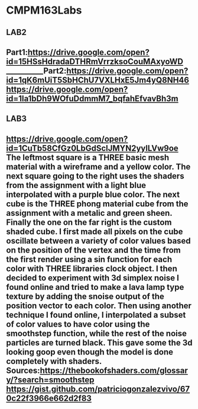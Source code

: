 # CMPM163Labs


LAB2
------------------------------------------------------------------------
Part1:https://drive.google.com/open?id=15HSsHdradaDTHRmVrrzksoCouMAxyoWD
__________Part2:https://drive.google.com/open?id=1qK6mUiT5SbHChU7VXLHxE5Jm4yQ8NH46
https://drive.google.com/open?id=1Ia1bDh9WOfuDdmmM7_bqfahEfvavBh3m
------------------------------------------------------------------------
LAB3
------------------------------------------------------------------------
https://drive.google.com/open?id=1CuTb58CfGz0LbGdSclJMYN2yylLVw9oe
The leftmost square is a THREE basic mesh material with a wireframe and a yellow color.
The next square going to the right uses the shaders from the assignment with a light blue interpolated
with a purple blue color. The next cube is the THREE phong material cube from the assignment with a metalic and green sheen.
Finally the one on the far right is the custom shaded cube. I first made all pixels on the cube oscillate between a variety of color values based on the position
of the vertex and the time from the first render using a sin function for each color with THREE libraries clock object. I then decided to experiment with 3d simplex
noise I found online and tried to make a lava lamp type texture by adding the snoise output of the position vector to each color. Then using another technique I found online, I interpolated a
subset of color values to have color using the smoothstep function, while the rest of the noise particles are turned black. This gave some the 3d looking goop even though the model
is done completely with shaders.
Sources:https://thebookofshaders.com/glossary/?search=smoothstep
https://gist.github.com/patriciogonzalezvivo/670c22f3966e662d2f83
------------------------------------------------------------------------
